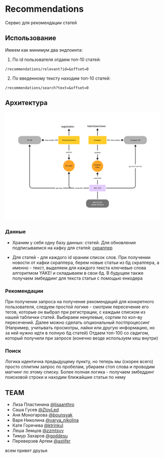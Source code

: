 # Recommendations

Сервис для рекомендации статей

## Использование

Имеем как минимум два эндпоинта: 

1. По id пользователя отдаем топ-10 статей:

```
/recommendations/relevant?id=&offset=0
```

2. По введенному тексту находим топ-10 статей:
```
/recommendations/search?text=&offset=0
```

## Архитектура

![schehma](imgs/schema.png)

### Данные 

- Храним у себя одну базу данных: статей. Для обновления подписываемся на кафку для статей: [скраппер](https://github.com/cyberchronicle/Scrapper)

- Для статей - для каждого id храним список слов. При получении новости от кафки скраппера, берем новые статьи из бд скраппера, а именно - текст, выделяем для каждого текста ключевые слова алгоритмом YAKE! и складываем в свои бд. В будущем также получаем эмбеддинг для текста статьи с помощью енкодера


### Рекомендации

При получении запроса на получение рекомендаций для конкретного пользователя, следуем простой логике - смотрим пересечение его тегов, которые он выбрал при регистрации, с каждым списком из нашей таблички статей. Выбираем ненулевые, сортим по кол-ву пересечений. Далее можно сделать опциональный постпроцессинг (Например, учитывать просмотры, лайки или другую информацию, но за ней нужно идти в полную бд статей) Отдаем топ-100 со свдигом, который получили при запросе (конечно везде используем кеш внутри)

### Поиск

Логика идентична предыдущему пункту, но теперь мы (скорее всего) просто сплитим запрос по пробелам, убираем стоп слова и проводим матчинг по этому списку. Более полная логика - получаем эмбеддинг поисковой строки и находим ближайшие статьи по нему

## TEAM

- Лиза Пластинина [@lisaanthro](https://t.me/lisaanthro)
- Саша Гусев [@ZloyLed](https://t.me/ZloyLed)
- Аня Моногарова [@bounsyak](https://t.me/bounsyak)
- Варя Николина [@varya_nikolina](https://t.me/varya_nikolina)
- Катя Горячева [@ktrinkul](https://t.me/ktrinkul)
- Леша Земцов [@zzmtsvv](https://t.me/zzmtsvv)
- Тимур Захаров [@goddesu](https://t.me/goddesu)
- Переверзев Артем [@astifer](https://t.me/astifer)

всем привет друзья
